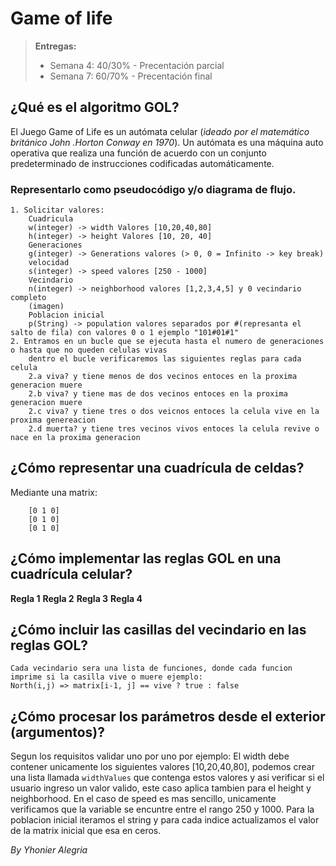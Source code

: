 # Game of life
> **Entregas:**
> - Semana 4: 40/30% - Precentación parcial
> - Semana 7: 60/70% - Precentación final

## ¿Qué es el algoritmo GOL?
El Juego Game of Life es un autómata celular (*ideado por el matemático británico John .Horton Conway en 1970*). Un autómata es una máquina auto operativa que realiza una función de acuerdo con un conjunto predeterminado  de instrucciones codificadas automáticamente.
### Representarlo como pseudocódigo y/o diagrama de flujo.
```text
1. Solicitar valores:
    Cuadricula
    w(integer) -> width Valores [10,20,40,80]
    h(integer) -> height Valores [10, 20, 40]
    Generaciones
    g(integer) -> Generations valores (> 0, 0 = Infinito -> key break)
    velocidad
    s(integer) -> speed valores [250 - 1000]
    Vecindario
    n(integer) -> neighborhood valores [1,2,3,4,5] y 0 vecindario completo
    (imagen)
    Poblacion inicial
    p(String) -> population valores separados por #(represanta el salto de fila) con valores 0 o 1 ejemplo "101#01#1"
2. Entramos en un bucle que se ejecuta hasta el numero de generaciones o hasta que no queden celulas vivas
    dentro el bucle verificaremos las siguientes reglas para cada celula
    2.a viva? y tiene menos de dos vecinos entoces en la proxima generacion muere
    2.b viva? y tiene mas de dos vecinos entoces en la proxima generacion muere
    2.c viva? y tiene tres o dos veicnos entoces la celula vive en la proxima genereacion
    2.d muerta? y tiene tres vecinos vivos entoces la celula revive o nace en la proxima generacion
```

## ¿Cómo representar una cuadrícula de celdas?
Mediante una matrix:
```text
    [0 1 0]
    [0 1 0]
    [0 1 0]
```
## ¿Cómo implementar las reglas GOL en una cuadrícula celular?
**Regla 1** 
**Regla 2**
**Regla 3**
**Regla 4**

## ¿Cómo incluir las casillas del vecindario en las reglas GOL?
    Cada vecindario sera una lista de funciones, donde cada funcion imprime si la casilla vive o muere ejemplo:
    North(i,j) => matrix[i-1, j] == vive ? true : false

## ¿Cómo procesar los parámetros desde el exterior (argumentos)?
Segun los requisitos validar uno por uno por ejemplo:
El width debe contener unicamente los siguientes valores [10,20,40,80], podemos crear una lista llamada `widthValues` que contenga estos valores y asi verificar si el usuario ingreso un valor valido, este caso aplica tambien para el height y neighborhood.
En el caso de speed es mas sencillo, unicamente verificamos que la variable se encuntre entre el rango 250 y 1000.
Para la poblacion inicial iteramos el string y para cada indice actualizamos el valor de la matrix inicial que esa en ceros.


*By Yhonier Alegria*